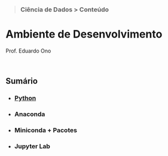 > ### Ciência de Dados > Conteúdo

# Ambiente de Desenvolvimento

Prof. Eduardo Ono

<br>

## Sumário

* ### [Python](./python)

* ### Anaconda

* ### Miniconda + Pacotes

* ### Jupyter Lab

<br>
